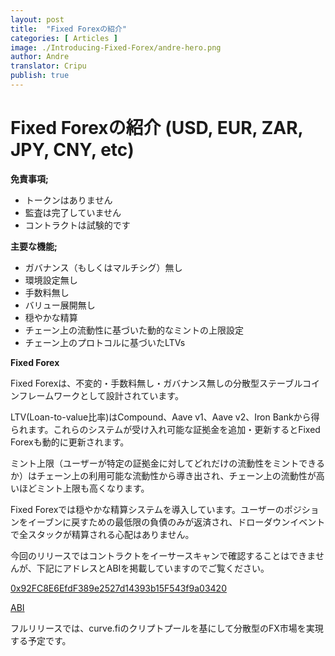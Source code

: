 ```yaml
---
layout: post
title:  "Fixed Forexの紹介"
categories: [ Articles ]
image: ./Introducing-Fixed-Forex/andre-hero.png
author: Andre
translator: Cripu
publish: true
---
```


# Fixed Forexの紹介 (USD, EUR, ZAR, JPY, CNY, etc)

**免責事項;**

- トークンはありません
- 監査は完了していません
- コントラクトは試験的です

**主要な機能;**

- ガバナンス（もしくはマルチシグ）無し
- 環境設定無し
- 手数料無し
- バリュー展開無し
- 穏やかな精算
- チェーン上の流動性に基づいた動的なミントの上限設定
- チェーン上のプロトコルに基づいたLTVs

**Fixed Forex**

Fixed Forexは、不変的・手数料無し・ガバナンス無しの分散型ステーブルコインフレームワークとして設計されています。

LTV(Loan-to-value比率)はCompound、Aave v1、Aave v2、Iron Bankから得られます。これらのシステムが受け入れ可能な証拠金を追加・更新するとFixed Forexも動的に更新されます。

ミント上限（ユーザーが特定の証拠金に対してどれだけの流動性をミントできるか）はチェーン上の利用可能な流動性から導き出され、チェーン上の流動性が高いほどミント上限も高くなります。

Fixed Forexでは穏やかな精算システムを導入しています。ユーザーのポジションをイーブンに戻すための最低限の負債のみが返済され、ドローダウンイベントで全スタックが精算される心配はありません。

今回のリリースではコントラクトをイーサースキャンで確認することはできませんが、下記にアドレスとABIを掲載していますのでご覧ください。

[0x92FC8E6EfdF389e2527d14393b15F543f9a03420](https://etherscan.io/address/0x92fc8e6efdf389e2527d14393b15f543f9a03420)

[ABI](https://gist.github.com/andrecronje/4ce11e8603a7f61af4619a86647db1d4)

フルリリースでは、curve.fiのクリプトプールを基にして分散型のFX市場を実現する予定です。
